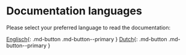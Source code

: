# Documentation languages

Please select your preferred language to read the documentation:

[Englisch](https://clubrescue.github.io/en/clubrescue){: .md-button .md-button--primary } [Dutch](https://clubrescue.github.io/nl/clubrescue){: .md-button .md-button--primary }